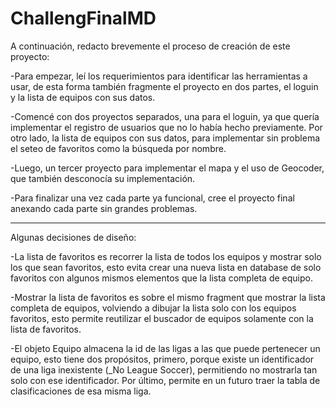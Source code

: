# ChallengFinalMD

A continuación, redacto brevemente el proceso de creación de este proyecto:

-Para empezar, leí los requerimientos para identificar las herramientas a usar, de esta forma también fragmente el proyecto en dos partes, el loguin y la lista de equipos con sus datos.

-Comencé con dos proyectos separados, una para el loguin, ya que quería implementar el registro de usuarios que no lo había hecho previamente. Por otro lado, la lista de equipos con sus datos, para implementar sin problema el seteo de favoritos como la búsqueda por nombre.

-Luego, un tercer proyecto para implementar el mapa y el uso de Geocoder, que también desconocía su implementación.

-Para finalizar una vez cada parte ya funcional, cree el proyecto final anexando cada parte sin grandes problemas.

---

Algunas decisiones de diseño:

-La lista de favoritos es recorrer la lista de todos los equipos y mostrar solo los que sean favoritos, esto evita crear una nueva lista en database de solo favoritos con algunos mismos elementos que la lista completa de equipo.

-Mostrar la lista de favoritos es sobre el mismo fragment que mostrar la lista completa de equipos, volviendo a dibujar la lista solo con los equipos favoritos, esto permite reutilizar el buscador de equipos solamente con la lista de favoritos.

-El objeto Equipo almacena la id de las ligas a las que puede pertenecer un equipo, esto tiene dos propósitos, primero, porque existe un identificador de una liga inexistente (_No League Soccer), permitiendo no mostrarla tan solo con ese identificador. Por último, permite en un futuro traer la tabla de clasificaciones de esa misma liga.
